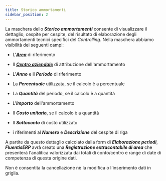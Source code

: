 ```yaml
---
title: Storico ammortamenti
sidebar_position: 2
---
```


La maschera dello ***Storico ammortamenti*** consente di visualizzare il dettaglio, cespite per cespite, del risultato di elaborazione degli ammortamenti tecnici specifici del *Controlling*. Nella maschera abbiamo visibilità dei seguenti campi:

- L'[***Area***](/docs/controlling/controlling-parametrization/controlling-specific-settings/area-types-areas) di riferimento

- Il [***Centro aziendale***](/docs/controlling/controlling-parametrization/controlling-specific-settings/cost-centers) di attribuzione dell'ammortamento

- L'***Anno*** e il ***Periodo*** di riferimento

- La ***Percentuale*** utilizzata, se il calcolo è a percentuale

- La ***Quantità*** del periodo, se il calcolo è a quantità

- L'***Importo*** dell'ammortamento

- Il ***Costo unitario***, se il calcolo è a quantità

- Il ***Sottoconto*** di costo utilizzato

- i riferimenti al ***Numero*** e ***Descrizione*** del cespite di riga

A partite da questo dettaglio calcolato dalla form di ***Elaborazione periodi***, ***FluentisERP*** avrà creato una ***Registrazione extracontabile di area*** che presenterà l'analitica valorizzata dai totali di conto/centro e range di date di competenza di questa origine dati.

Non è consentita la cancellazione nè la modifica o l'inserimento dati in griglia.
